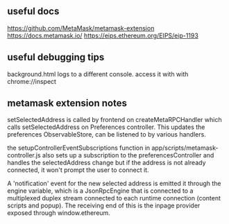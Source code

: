 ## useful docs

https://github.com/MetaMask/metamask-extension
https://docs.metamask.io/
https://eips.ethereum.org/EIPS/eip-1193

## useful debugging tips

background.html logs to a different console. access it with with chrome://inspect

## metamask extension notes

setSelectedAddress is called by frontend on createMetaRPCHandler which calls setSelectedAddress on Preferences controller. This updates the preferences ObservableStore, can be listened to by various handlers.

the setupControllerEventSubscriptions function in app/scripts/metamask-controller.js also sets up a subscription to the preferencesController and handles the selectedAddress change but if the address is not already connected, it won't prompt the user to connect it.

A 'notification' event for the new selected address is emitted it through the engine variable, which is a JsonRpcEngine that is connected to a multiplexed duplex stream connected to each runtime connection (content scripts and popup). The receiving end of this is the inpage provider exposed through window.ethereum.

